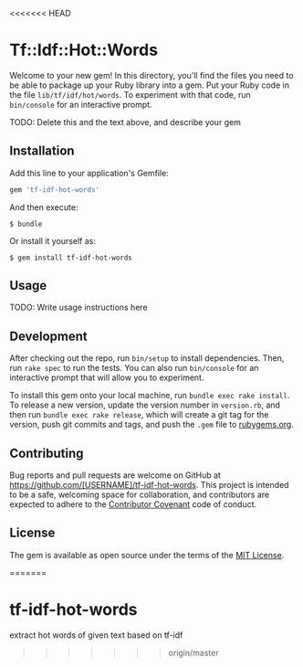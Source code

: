 <<<<<<< HEAD
# Tf::Idf::Hot::Words

Welcome to your new gem! In this directory, you'll find the files you need to be able to package up your Ruby library into a gem. Put your Ruby code in the file `lib/tf/idf/hot/words`. To experiment with that code, run `bin/console` for an interactive prompt.

TODO: Delete this and the text above, and describe your gem

## Installation

Add this line to your application's Gemfile:

```ruby
gem 'tf-idf-hot-words'
```

And then execute:

    $ bundle

Or install it yourself as:

    $ gem install tf-idf-hot-words

## Usage

TODO: Write usage instructions here

## Development

After checking out the repo, run `bin/setup` to install dependencies. Then, run `rake spec` to run the tests. You can also run `bin/console` for an interactive prompt that will allow you to experiment.

To install this gem onto your local machine, run `bundle exec rake install`. To release a new version, update the version number in `version.rb`, and then run `bundle exec rake release`, which will create a git tag for the version, push git commits and tags, and push the `.gem` file to [rubygems.org](https://rubygems.org).

## Contributing

Bug reports and pull requests are welcome on GitHub at https://github.com/[USERNAME]/tf-idf-hot-words. This project is intended to be a safe, welcoming space for collaboration, and contributors are expected to adhere to the [Contributor Covenant](http://contributor-covenant.org) code of conduct.


## License

The gem is available as open source under the terms of the [MIT License](http://opensource.org/licenses/MIT).

=======
# tf-idf-hot-words
extract hot words of given text based on tf-idf
>>>>>>> origin/master
